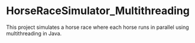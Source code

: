 # HorseRaceSimulator_Multithreading
This project simulates a horse race where each horse runs in parallel using multithreading in Java.
